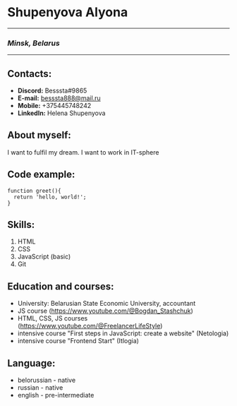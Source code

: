 # Shupenyova Alyona
---------------------------------
### *Minsk, Belarus*
---------------------------------
## Contacts:
* __Discord:__ Besssta#9865
* __E-mail:__ besssta888@mail.ru
* __Mobile:__ +375445748242
* __LinkedIn:__ Helena Shupenyova

## About myself:
I want to fulfil my dream. I want to work in IT-sphere

## Code example:
```
function greet(){
  return 'hello, world!';
}
```
## Skills:
1. HTML
2. CSS
3. JavaScript (basic)
4. Git

## Education and courses:
* University: Belarusian State Economic University, accountant
* JS course (https://www.youtube.com/@Bogdan_Stashchuk)
* HTML, CSS, JS courses (https://www.youtube.com/@FreelancerLifeStyle)
* intensive course "First steps in JavaScript: create a website" (Netologia)
* intensive course "Frontend Start" (Itlogia)

## Language:
* belorussian - native
* russian - native
* english - pre-intermediate
